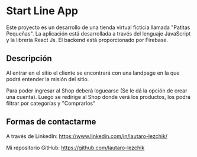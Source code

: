 # Start Line App

Este proyecto es un desarrollo de una tienda virtual ficticia llamada "Patitas Pequeñas".
La aplicación está desarrollada a través del lenguaje JavaScript y la librería React Js. El backend está proporcionado por Firebase.

## Descripción

Al entrar en el sitio el cliente se encontrará con una landpage en la que podrá entender la misión del sitio.


Para poder ingresar al Shop deberá loguearse (Se le dá la opción de crear una cuenta).
Luego se redirige al Shop donde verá los productos, los podrá filtrar por categorías y "Comprarlos"


## Formas de contactarme

A través de LinkedIn: https://www.linkedin.com/in/lautaro-lezchik/

Mi repositorio GitHub: https://github.com/lautaro-lezchik


